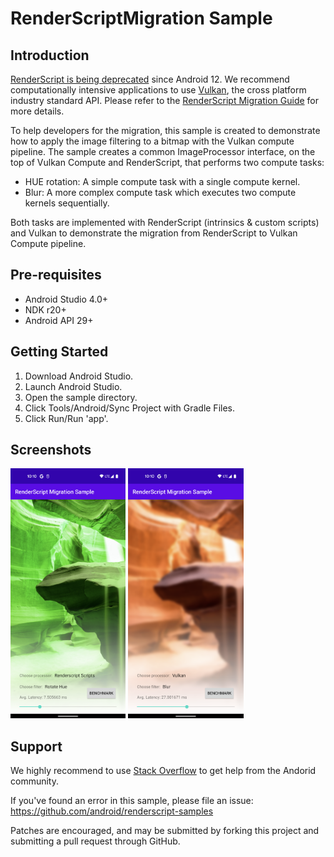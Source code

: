 # RenderScriptMigration Sample

## Introduction

[RenderScript is being deprecated](https://android-developers.googleblog.com/2021/04/android-gpu-compute-going-forward.html) since Android 12. We recommend computationally intensive applications to use [Vulkan](https://www.khronos.org/vulkan), the cross platform industry standard API. Please refer to the [RenderScript Migration Guide](https://developer.android.com/guide/topics/renderscript/migrate) for more details.

To help developers for the migration, this sample is created to demonstrate how to apply the image filtering to a bitmap with the Vulkan compute pipeline. The sample creates a common ImageProcessor interface, on the top of Vulkan Compute and RenderScript, that performs two compute tasks:
- HUE rotation: A simple compute task with a single compute kernel.
- Blur: A more complex compute task which executes two compute kernels sequentially.

Both tasks are implemented with RenderScript (intrinsics & custom scripts) and Vulkan to demonstrate the migration from RenderScript to Vulkan Compute pipeline.

## Pre-requisites

- Android Studio 4.0+
- NDK r20+
- Android API 29+

## Getting Started

1. Download Android Studio.
2. Launch Android Studio.
3. Open the sample directory.
4. Click Tools/Android/Sync Project with Gradle Files.
5. Click Run/Run 'app'.

## Screenshots

<img src="screenshots/hue.png" height="400" alt="Screenshot of Hue Rotation"/>
<img src="screenshots/blur.png" height="400" alt="Screenshot of Blur"/>

## Support

We highly recommend to use [Stack Overflow](http://stackoverflow.com/questions/tagged/android) to get help from the Andorid community.

If you've found an error in this sample, please file an issue:
https://github.com/android/renderscript-samples

Patches are encouraged, and may be submitted by forking this project and
submitting a pull request through GitHub.
